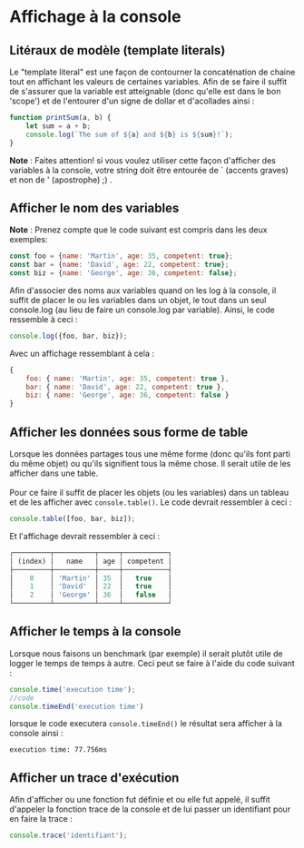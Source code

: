 # Affichage à la console
## Litéraux de modèle (template literals)
Le "template literal" est une façon de contourner la concaténation de chaine tout en affichant les valeurs de certaines variables. Afin de se faire il suffit de s'assurer que la variable est atteignable (donc qu'elle est dans le bon 'scope') et de l'entourer d'un signe de dollar et d'acollades ainsi :

```javascript
function printSum(a, b) {
    let sum = a + b;
    console.log(`The sum of ${a} and ${b} is ${sum}!`);
}
```
**Note** : Faites attention! si vous voulez utiliser cette façon d'afficher des variables à la console, votre string doit être entourée de ` (accents graves) et non de ' (apostrophe) ;) .
## Afficher le nom des variables
**Note** : Prenez compte que le code suivant est compris dans les deux exemples: 

```javascript
const foo = {name: 'Martin', age: 35, competent: true};
const bar = {name: 'David', age: 22, competent: true};
const biz = {name: 'George', age: 36, competent: false};
```
Afin d'associer des noms aux variables quand on les log à la console, il suffit de placer le ou les variables dans un objet, le tout dans un seul console.log (au lieu de faire un console.log par variable). Ainsi, le code ressemble à ceci :

```javascript
console.log({foo, bar, biz});
```
Avec un affichage ressemblant à cela :

```javascript
{
    foo: { name: 'Martin', age: 35, competent: true },
    bar: { name: 'David', age: 22, competent: true },
    biz: { name: 'George', age: 36, competent: false }
}
```
## Afficher les données sous forme de table
Lorsque les données partages tous une même forme (donc qu'ils font parti du même objet) ou qu'ils signifient tous la même chose. Il serait utile de les afficher dans une table. <br><br>
Pour ce faire il suffit de placer les objets (ou les variables) dans un tableau et de les afficher avec `console.table()`. Le code devrait ressembler à ceci :

```javascript
console.table([foo, bar, biz]);
```
Et l'affichage devrait ressembler à ceci :

```javascript
┌─────────┬──────────┬─────┬───────────┐
│ (index) │   name   │ age │ competent │
├─────────┼──────────┼─────┼───────────┤
│    0    │ 'Martin' │ 35  │   true    │
│    1    │ 'David'  │ 22  │   true    │
│    2    │ 'George' │ 36  │   false   │
└─────────┴──────────┴─────┴───────────┘
```
## Afficher le temps à la console
Lorsque nous faisons un benchmark (par exemple) il serait plutôt utile de logger le temps de temps à autre. Ceci peut se faire à l'aide du code suivant :

```javascript
console.time('execution time');
//code
console.timeEnd('execution time')
```
lorsque le code executera `console.timeEnd()` le résultat sera afficher à la console ainsi : 
```
execution time: 77.756ms
```
## Afficher un trace d'exécution
Afin d'afficher ou une fonction fut définie et ou elle fut appelé, il suffit d'appeler la fonction trace de la console et de lui passer un identifiant pour en faire la trace :

```javascript
console.trace('identifiant');
```